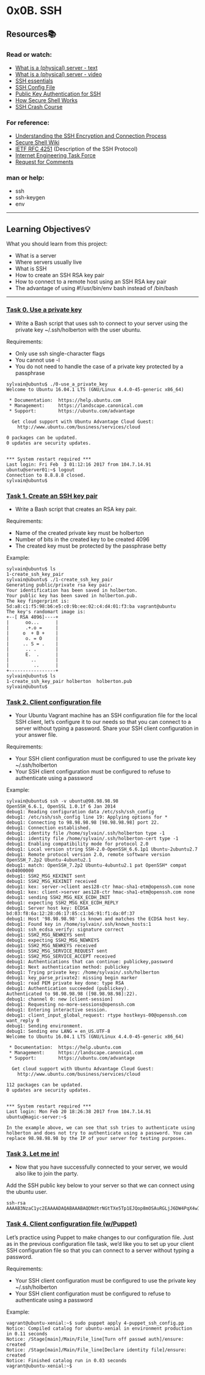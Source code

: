 # 0x0B. SSH

## Resources:books:

### Read or watch:
* [What is a (physical) server - text](https://intranet.hbtn.io/rltoken/PXE-o9DWronMp4ETwADOpg)
* [What is a (physical) server - video](https://intranet.hbtn.io/rltoken/IfLc3lxSs4w5xdsFlRDPWw)
* [SSH essentials](https://intranet.hbtn.io/rltoken/qKJi0RXLqaCLkHLCLhiYNA)
* [SSH Config File](https://intranet.hbtn.io/rltoken/DNiFD9w9Gx0mnQk5nXbtjg)
* [Public Key Authentication for SSH](https://intranet.hbtn.io/rltoken/ZBYjVLcJ-ck-CFjndgSDBw)
* [How Secure Shell Works](https://intranet.hbtn.io/rltoken/SW2m2e0KMA2K1dXk_0M0CA)
* [SSH Crash Course](https://intranet.hbtn.io/rltoken/8N-RlUma9lwGfyZp1_C-Wg)

### For reference:
*    [Understanding the SSH Encryption and Connection Process](https://www.digitalocean.com/community/tutorials/understanding-the-ssh-encryption-and-connection-process)
*    [Secure Shell Wiki](https://en.wikipedia.org/wiki/Secure_Shell)
*    [IETF RFC 4251](https://www.ietf.org/rfc/rfc4251.txt) (Description of the SSH Protocol)
*    [Internet Engineering Task Force](https://en.wikipedia.org/wiki/Internet_Engineering_Task_Force)
*    [Request for Comments](https://en.wikipedia.org/wiki/Request_for_Comments)

### man or help:
*    ssh
*    ssh-keygen
*    env

---
## Learning Objectives:bulb:
What you should learn from this project:

* What is a server
* Where servers usually live
* What is SSH
* How to create an SSH RSA key pair
* How to connect to a remote host using an SSH RSA key pair
* The advantage of using  #!/usr/bin/env bash instead of /bin/bash 

---

### [Task 0. Use a private key](./0-use_a_private_key)
* Write a Bash script that uses ssh to connect to your server using the private key ~/.ssh/holberton with the user ubuntu.

Requirements:
*    Only use ssh single-character flags
*    You cannot use -l
*    You do not need to handle the case of a private key protected by a passphrase
```
sylvain@ubuntu$ ./0-use_a_private_key
Welcome to Ubuntu 16.04.1 LTS (GNU/Linux 4.4.0-45-generic x86_64)

 * Documentation:  https://help.ubuntu.com
 * Management:     https://landscape.canonical.com
 * Support:        https://ubuntu.com/advantage

  Get cloud support with Ubuntu Advantage Cloud Guest:
    http://www.ubuntu.com/business/services/cloud

0 packages can be updated.
0 updates are security updates.


*** System restart required ***
Last login: Fri Feb  3 01:12:16 2017 from 104.7.14.91
ubuntu@server01:~$ logout
Connection to 8.8.8.8 closed.
sylvain@ubuntu$ 
```

### [Task 1. Create an SSH key pair](./1-create_ssh_key_pair)
* Write a Bash script that creates an RSA key pair.

Requirements:
*    Name of the created private key must be holberton
*    Number of bits in the created key to be created 4096
*    The created key must be protected by the passphrase betty

Example:
```
sylvain@ubuntu$ ls
1-create_ssh_key_pair
sylvain@ubuntu$ ./1-create_ssh_key_pair
Generating public/private rsa key pair.
Your identification has been saved in holberton.
Your public key has been saved in holberton.pub.
The key fingerprint is:
5d:a8:c1:f5:98:b6:e5:c0:9b:ee:02:c4:d4:01:f3:ba vagrant@ubuntu
The key's randomart image is:
+--[ RSA 4096]----+
|      oo...      |
|      .+.o =     |
|     o  + B +    |
|      o. = O     |
|     .. S = .    |
|      .. .       |
|      E.  .      |
|        ..       |
|         ..      |
+-----------------+
sylvain@ubuntu$ ls
1-create_ssh_key_pair holberton  holberton.pub
sylvain@ubuntu$ 
```

### [Task 2. Client configuration file](./2-ssh_config)
* Your Ubuntu Vagrant machine has an SSH configuration file for the local SSH client, let’s configure it to our needs so that you can connect to a server without typing a password.
Share your SSH client configuration in your answer file.

Requirements:
*    Your SSH client configuration must be configured to use the private key ~/.ssh/holberton
*    Your SSH client configuration must be configured to refuse to authenticate using a password

Example:
```
sylvain@ubuntu$ ssh -v ubuntu@98.98.98.98
OpenSSH_6.6.1, OpenSSL 1.0.1f 6 Jan 2014
debug1: Reading configuration data /etc/ssh/ssh_config
debug1: /etc/ssh/ssh_config line 19: Applying options for *
debug1: Connecting to 98.98.98.98 [98.98.98.98] port 22.
debug1: Connection established.
debug1: identity file /home/sylvain/.ssh/holberton type -1
debug1: identity file /home/sylvain/.ssh/holberton-cert type -1
debug1: Enabling compatibility mode for protocol 2.0
debug1: Local version string SSH-2.0-OpenSSH_6.6.1p1 Ubuntu-2ubuntu2.7
debug1: Remote protocol version 2.0, remote software version OpenSSH_7.2p2 Ubuntu-4ubuntu2.1
debug1: match: OpenSSH_7.2p2 Ubuntu-4ubuntu2.1 pat OpenSSH* compat 0x04000000
debug1: SSH2_MSG_KEXINIT sent
debug1: SSH2_MSG_KEXINIT received
debug1: kex: server->client aes128-ctr hmac-sha1-etm@openssh.com none
debug1: kex: client->server aes128-ctr hmac-sha1-etm@openssh.com none
debug1: sending SSH2_MSG_KEX_ECDH_INIT
debug1: expecting SSH2_MSG_KEX_ECDH_REPLY
debug1: Server host key: ECDSA bd:03:f8:6a:12:28:d6:17:85:c1:b6:91:f1:da:0f:37
debug1: Host '98.98.98.98' is known and matches the ECDSA host key.
debug1: Found key in /home/sylvain/.ssh/known_hosts:1
debug1: ssh_ecdsa_verify: signature correct
debug1: SSH2_MSG_NEWKEYS sent
debug1: expecting SSH2_MSG_NEWKEYS
debug1: SSH2_MSG_NEWKEYS received
debug1: SSH2_MSG_SERVICE_REQUEST sent
debug1: SSH2_MSG_SERVICE_ACCEPT received
debug1: Authentications that can continue: publickey,password
debug1: Next authentication method: publickey
debug1: Trying private key: /home/sylvain/.ssh/holberton
debug1: key_parse_private2: missing begin marker
debug1: read PEM private key done: type RSA
debug1: Authentication succeeded (publickey).
Authenticated to 98.98.98.98 ([98.98.98.98]:22).
debug1: channel 0: new [client-session]
debug1: Requesting no-more-sessions@openssh.com
debug1: Entering interactive session.
debug1: client_input_global_request: rtype hostkeys-00@openssh.com want_reply 0
debug1: Sending environment.
debug1: Sending env LANG = en_US.UTF-8
Welcome to Ubuntu 16.04.1 LTS (GNU/Linux 4.4.0-45-generic x86_64)

 * Documentation:  https://help.ubuntu.com
 * Management:     https://landscape.canonical.com
 * Support:        https://ubuntu.com/advantage

  Get cloud support with Ubuntu Advantage Cloud Guest:
    http://www.ubuntu.com/business/services/cloud

112 packages can be updated.
0 updates are security updates.


*** System restart required ***
Last login: Mon Feb 20 18:26:38 2017 from 104.7.14.91
ubuntu@magic-server:~$

In the example above, we can see that ssh tries to authenticate using holberton and does not try to authenticate using a password. You can replace 98.98.98.98 by the IP of your server for testing purposes.
```

### [Task 3. Let me in!](./4-puppet_ssh_config.pp)
* Now that you have successfully connected to your server, we would also like to join the party.

Add the SSH public key below to your server so that we can connect using the ubuntu user.
```
ssh-rsa AAAAB3NzaC1yc2EAAAADAQABAAABAQDNdtrNGtTXe5Tp1EJQop8mOSAuRGLjJ6DW4PqX4wId/Kawz35ESampIqHSOTJmbQ8UlxdJuk0gAXKk3Ncle4safGYqM/VeDK3LN5iAJxf4kcaxNtS3eVxWBE5iF3FbIjOqwxw5Lf5sRa5yXxA8HfWidhbIG5TqKL922hPgsCGABIrXRlfZYeC0FEuPWdr6smOElSVvIXthRWp9cr685KdCI+COxlj1RdVsvIo+zunmLACF9PYdjB2s96Fn0ocD3c5SGLvDOFCyvDojSAOyE70ebIElnskKsDTGwfT4P6jh9OBzTyQEIS2jOaE5RQq4IB4DsMhvbjDSQrP0MdCLgwkN
```

### [Task 4. Client configuration file (w/Puppet)](./4-puppet_ssh_config.pp)
Let’s practice using Puppet to make changes to our configuration file. Just as in the previous configuration file task, we’d like you to set up your client SSH configuration file so that you can connect to a server without typing a password.

Requirements:
*    Your SSH client configuration must be configured to use the private key ~/.ssh/holberton
*    Your SSH client configuration must be configured to refuse to authenticate using a password

Example:
```
vagrant@ubuntu-xenial:~$ sudo puppet apply 4-puppet_ssh_config.pp
Notice: Compiled catalog for ubuntu-xenial in environment production in 0.11 seconds
Notice: /Stage[main]/Main/File_line[Turn off passwd auth]/ensure: created
Notice: /Stage[main]/Main/File_line[Declare identity file]/ensure: created
Notice: Finished catalog run in 0.03 seconds
vagrant@ubuntu-xenial:~$
```

